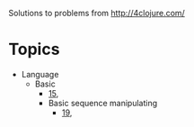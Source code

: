 Solutions to problems from http://4clojure.com/

# Topics

* Language
  * Basic
	  * [15](http://www.4clojure.com/problem/15),
	* Basic sequence manipulating
	  * [19](http://www.4clojure.com/problem/19),
